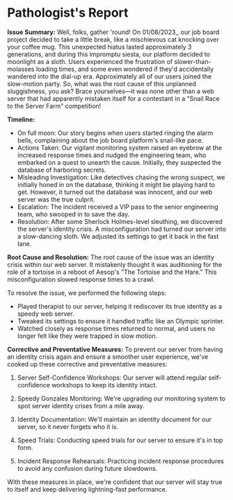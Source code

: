# Pathologist's Report

**Issue Summary:**
Well, folks, gather 'round! On 01/08/2023,, our job board project decided to take a little break, like a mischievous cat knocking over your coffee mug. This unexpected hiatus lasted approximately 3 generations, and during this impromptu siesta, our platform decided to moonlight as a sloth. Users experienced the frustration of slower-than-molasses loading times, and some even wondered if they'd accidentally wandered into the dial-up era. Approximately all of our users joined the slow-motion party. So, what was the root cause of this unplanned sluggishness, you ask? Brace yourselves—it was none other than a web server that had apparently mistaken itself for a contestant in a "Snail Race to the Server Farm" competition!

**Timeline:**
- On full moon: Our story begins when users started ringing the alarm bells, complaining about the job board platform's snail-like pace.
- Actions Taken: Our vigilant monitoring system raised an eyebrow at the increased response times and nudged the engineering team, who embarked on a quest to unearth the cause. Initially, they suspected the database of harboring secrets.
- Misleading Investigation: Like detectives chasing the wrong suspect, we initially honed in on the database, thinking it might be playing hard to get. However, it turned out the database was innocent, and our web server was the true culprit.
- Escalation: The incident received a VIP pass to the senior engineering team, who swooped in to save the day.
- Resolution: After some Sherlock Holmes-level sleuthing, we discovered the server's identity crisis. A misconfiguration had turned our server into a slow-dancing sloth. We adjusted its settings to get it back in the fast lane.

**Root Cause and Resolution:**
The root cause of the issue was an identity crisis within our web server. It mistakenly thought it was auditioning for the role of a tortoise in a reboot of Aesop's "The Tortoise and the Hare." This misconfiguration slowed response times to a crawl.

To resolve the issue, we performed the following steps:
- Played therapist to our server, helping it rediscover its true identity as a speedy web server.
- Tweaked its settings to ensure it handled traffic like an Olympic sprinter.
- Watched closely as response times returned to normal, and users no longer felt like they were trapped in slow motion.

**Corrective and Preventative Measures:**
To prevent our server from having an identity crisis again and ensure a smoother user experience, we've cooked up these corrective and preventative measures:

1. Server Self-Confidence Workshops: Our server will attend regular self-confidence workshops to keep its identity intact.

2. Speedy Gonzales Monitoring: We're upgrading our monitoring system to spot server identity crises from a mile away.

3. Identity Documentation: We'll maintain an identity document for our server, so it never forgets who it is.

4. Speed Trials: Conducting speed trials for our server to ensure it's in top form.

5. Incident Response Rehearsals: Practicing incident response procedures to avoid any confusion during future slowdowns.

With these measures in place, we're confident that our server will stay true to itself and keep delivering lightning-fast performance.